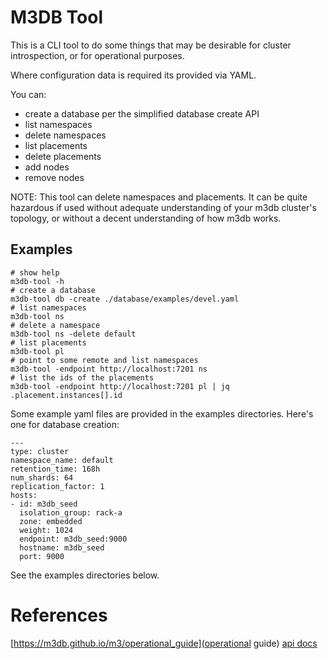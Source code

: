 M3DB Tool
========

This is a CLI tool to do some things that may be desirable for cluster introspection, or for operational purposes.

Where configuration data is required its provided via YAML.

You can:

* create a database per the simplified database create API
* list namespaces
* delete namespaces
* list placements
* delete placements
* add nodes
* remove nodes

NOTE: This tool can delete namespaces and placements.  It can be quite hazardous if used without adequate understanding of your m3db cluster's topology, or without a decent understanding of how m3db works.

Examples
-------

    # show help
    m3db-tool -h
    # create a database
    m3db-tool db -create ./database/examples/devel.yaml
    # list namespaces
    m3db-tool ns
    # delete a namespace
    m3db-tool ns -delete default
    # list placements
    m3db-tool pl
    # point to some remote and list namespaces
    m3db-tool -endpoint http://localhost:7201 ns
    # list the ids of the placements
    m3db-tool -endpoint http://localhost:7201 pl | jq .placement.instances[].id

Some example yaml files are provided in the examples directories. Here's one for database creation:

    ---
    type: cluster
    namespace_name: default
    retention_time: 168h
    num_shards: 64
    replication_factor: 1
    hosts:
    - id: m3db_seed
      isolation_group: rack-a
      zone: embedded
      weight: 1024
      endpoint: m3db_seed:9000
      hostname: m3db_seed
      port: 9000
    

See the examples directories below.

References
==========

[https://m3db.github.io/m3/operational_guide](operational guide)
[api docs](https://www.m3db.io/openapi/)
